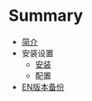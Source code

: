 # Summary

* [简介](README.md)
* 安装设置
   * [安装](setup-installation.md)
   * 配置
* [EN版本备份](ENbackup/README.md)

